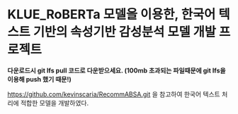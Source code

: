 # KLUE_RoBERTa 모델을 이용한, 한국어 텍스트 기반의 속성기반 감성분석 모델 개발 프로젝트

**다운로드시 git lfs pull 코드로 다운받으세요. (100mb 초과되는 파일때문에 git lfs을 이용해 push 했기 때문!)** 

https://github.com/kevinscaria/RecommABSA.git 을 참고하여 한국어 텍스트 처리에 적합한 모델을 개발하였다.
